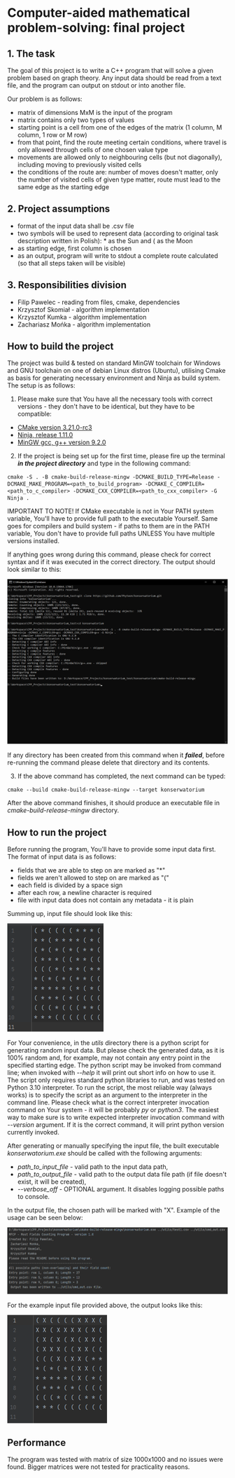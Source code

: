 # Computer-aided mathematical problem-solving: final project

## 1. The task

The goal of this project is to write a C++ program that will solve a given problem based on graph theory.
Any input data should be read from a text file, and the program can output on stdout or into another file.

Our problem is as follows:
 - matrix of dimensions MxM is the input of the program
 - matrix contains only two types of values
 - starting point is a cell from one of the edges of the matrix (1 column, M column, 1 row or M row)
 - from that point, find the route meeting certain conditions, where travel is only allowed through cells of one chosen value type
 - movements are allowed only to neighbouring cells (but not diagonally), including moving to previously visited cells
 - the conditions of the route are: number of moves doesn't matter, only the number of visited cells of given type matter, 
   route must lead to the same edge as the starting edge

## 2. Project assumptions

 - format of the input data shall be .csv file
 - two symbols will be used to represent data (according to original task description written in Polish): * as the Sun and ( as the Moon
 - as starting edge, first column is chosen
 - as an output, program will write to stdout a complete route calculated (so that all steps taken will be visible)

## 3. Responsibilities division

 - Filip Pawelec - reading from files, cmake, dependencies
 - Krzysztof Skomiał - algorithm implementation
 - Krzysztof Kumka - algorithm implementation
 - Zachariasz Mońka - algorithm implementation

## How to build the project

The project was build & tested on standard MinGW toolchain for Windows and GNU toolchain on one of debian Linux distros (Ubuntu),
utilising Cmake as basis for generating necessary environment and Ninja as build system. The setup is as follows:

1. Please make sure that You have all the necessary tools with correct versions - they don't
have to be identical, but they have to be compatible:

- [CMake version 3.21.0-rc3](https://cmake.org/files/v3.21/)
- [Ninja, release 1.11.0](https://github.com/ninja-build/ninja/releases)
- [MinGW gcc, g++ version 9.2.0](https://osdn.net/projects/mingw/downloads/68260/mingw-get-setup.exe/)

2. If the project is being set up for the first time, please fire up the terminal ***in the project directory*** and
type in the following command:

```commandline
cmake -S . -B cmake-build-release-mingw -DCMAKE_BUILD_TYPE=Release -DCMAKE_MAKE_PROGRAM=<path_to_build_program> -DCMAKE_C_COMPILER=<path_to_c_compiler> -DCMAKE_CXX_COMPILER=<path_to_cxx_compiler> -G Ninja .
```

IMPORTANT TO NOTE! If CMake executable is not in Your PATH system variable, You'll have to provide full path to the executable Yourself.
Same goes for compilers and build system - if paths to them are in the PATH variable, You don't have to provide full paths UNLESS
You have multiple versions installed.

If anything goes wrong during this command, please check for correct syntax and if it was executed in the correct
directory. The output should look similar to this:

![Expected console output](docs/build_environment_setup_out.png "Expected console output")

If any directory has been created from this command when it ***failed***, before re-running the command please delete that
directory and its contents.

3. If the above command has completed, the next command can be typed:
```commandline
cmake --build cmake-build-release-mingw --target konserwatorium
```

After the above command finishes, it should produce an executable file in *cmake-build-release-mingw* directory.

## How to run the project

Before running the program, You'll have to provide some input data first. The format of input data is as follows:

 - fields that we are able to step on are marked as "*"
 - fields we aren't allowed to step on are marked as "("
 - each field is divided by a space sign
 - after each row, a newline character is required
 - file with input data does not contain any metadata - it is plain

Summing up, input file should look like this:

![Typical input data file](docs/exemplary_input_file.png "Typical input data file")

For Your convenience, in the *utils* directory there is a python script for generating random input data. But please
check the generated data, as it is 100% random and, for example, may not contain any entry point in the specified starting
edge. The python script may be invoked from command line; when invoked with *--help* it will print out short info
on how to use it. The script only requires standard python libraries to run, and was tested on Python 3.10 interpreter.
To run the script, the most reliable way (always works) is to specify the script as an argument to the interpreter in the
command line. Please check what is the correct interpreter invocation command on Your system - it will be probably *py*
or *python3*. The easiest way to make sure is to write expected interpreter invocation command with *--version* argument.
If it is the correct command, it will print python version currently invoked.

After generating or manually specifying the input file, the built executable *konserwatorium.exe* should be called with
the following arguments:

 - *path_to_input_file* - valid path to the input data path,
 - *path_to_output_file* - valid path to the output data file path (if file doesn't exist, it will be created),
 - *--verbose_off* - OPTIONAL argument. It disables logging possible paths to console.

In the output file, the chosen path will be marked with "X". Example of the usage can be seen below:

![Example of program usage](docs/example_usage.png "Example of usage")

For the example input file provided above, the output looks like this:

![Example of program output](docs/exemplary_output_file.png "Example of program output")

## Performance

The program was tested with matrix of size 1000x1000 and no issues were found. Bigger matrices were not tested for
practicality reasons.